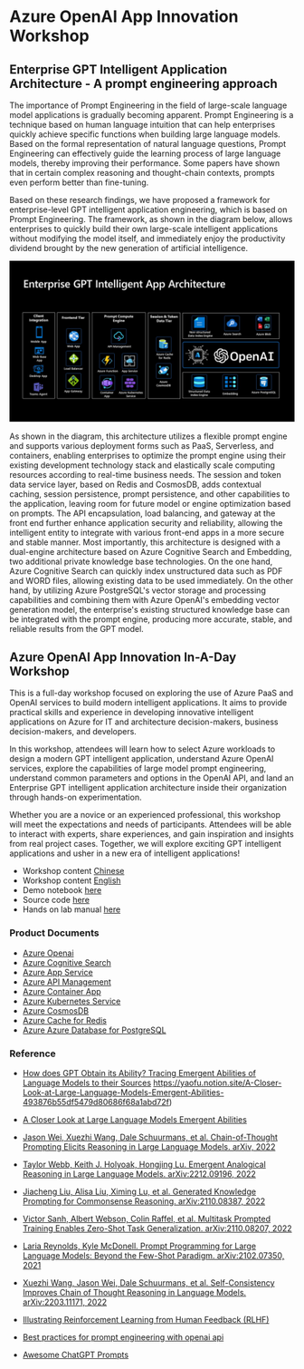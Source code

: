 # Azure OpenAI App Innovation Workshop 

## Enterprise GPT Intelligent Application Architecture - A prompt engineering approach
The importance of Prompt Engineering in the field of large-scale language model applications is gradually becoming apparent. Prompt Engineering is a technique based on human language intuition that can help enterprises quickly achieve specific functions when building large language models. Based on the formal representation of natural language questions, Prompt Engineering can effectively guide the learning process of large language models, thereby improving their performance. Some papers have shown that in certain complex reasoning and thought-chain contexts, prompts even perform better than fine-tuning.

Based on these research findings, we have proposed a framework for enterprise-level GPT intelligent application engineering, which is based on Prompt Engineering. The framework, as shown in the diagram below, allows enterprises to quickly build their own large-scale intelligent applications without modifying the model itself, and immediately enjoy the productivity dividend brought by the new generation of artificial intelligence.

 ![architecture](./media/Enterprise-GPT-Intelligent-App-Workshop.jpg)

As shown in the diagram, this architecture utilizes a flexible prompt engine and supports various deployment forms such as PaaS, Serverless, and containers, enabling enterprises to optimize the prompt engine using their existing development technology stack and elastically scale computing resources according to real-time business needs. The session and token data service layer, based on Redis and CosmosDB, adds contextual caching, session persistence, prompt persistence, and other capabilities to the application, leaving room for future model or engine optimization based on prompts. The API encapsulation, load balancing, and gateway at the front end further enhance application security and reliability, allowing the intelligent entity to integrate with various front-end apps in a more secure and stable manner. Most importantly, this architecture is designed with a dual-engine architecture based on Azure Cognitive Search and Embedding, two additional private knowledge base technologies. On the one hand, Azure Cognitive Search can quickly index unstructured data such as PDF and WORD files, allowing existing data to be used immediately. On the other hand, by utilizing Azure PostgreSQL's vector storage and processing capabilities and combining them with Azure OpenAI's embedding vector generation model, the enterprise's existing structured knowledge base can be integrated with the prompt engine, producing more accurate, stable, and reliable results from the GPT model.

## Azure OpenAI App Innovation In-A-Day Workshop 

This is a full-day workshop focused on exploring the use of Azure PaaS and OpenAI services to build modern intelligent applications. It aims to provide practical skills and experience in developing innovative intelligent applications on Azure for IT and architecture decision-makers, business decision-makers, and developers.

In this workshop, attendees will learn how to select Azure workloads to design a modern GPT intelligent application, understand Azure OpenAI services, explore the capabilities of large model prompt engineering, understand common parameters and options in the OpenAI API, and land an Enterprise GPT intelligent application architecture inside their organization through hands-on experimentation.

Whether you are a novice or an experienced professional, this workshop will meet the expectations and needs of participants. Attendees will be able to interact with experts, share experiences, and gain inspiration and insights from real project cases. Together, we will explore exciting GPT intelligent applications and usher in a new era of intelligent applications!

- Workshop content [Chinese](./Workshop%20Content%20CHS/)
- Workshop content [English](./Workshop%20Content%20EN/)
- Demo notebook [here](./Demo%20Notebook/)
- Source code [here](./Source%20Code/)
- Hands on lab manual [here](./Hands%20on%20lab%20manual/)

### Product Documents

- [Azure Openai](https://learn.microsoft.com/zh-cn/azure/cognitive-services/openai/)
- [Azure Cognitive Search](https://learn.microsoft.com/zh-cn/azure/search/)
- [Azure App Service](https://learn.microsoft.com/zh-cn/azure/app-service/)
- [Azure API Management](https://learn.microsoft.com/zh-cn/azure/api-management/)
- [Azure Container App](https://learn.microsoft.com/zh-cn/azure/container-apps/)
- [Azure Kubernetes Service](https://learn.microsoft.com/zh-cn/azure/aks/)
- [Azure CosmosDB](https://learn.microsoft.com/zh-cn/azure/cosmos-db/)
- [Azure Cache for Redis](https://learn.microsoft.com/zh-cn/azure/azure-cache-for-redis/)
- [Azure Azure Database for PostgreSQL](https://learn.microsoft.com/zh-cn/azure/postgresql/)

### Reference
- [How does GPT Obtain its Ability? Tracing Emergent Abilities of Language Models to their Sources](https://yaofu.notion.site/How-does-GPT-Obtain-its-Ability-Tracing-Emergent-Abilities-of-Language-Models-to-their-Sources-b9a57ac0fcf74f30a1ab9e3e36fa1dc1#a83aa8c34a254289ace924fa83e0b9c9)
https://yaofu.notion.site/A-Closer-Look-at-Large-Language-Models-Emergent-Abilities-493876b55df5479d80686f68a1abd72f)
- [A Closer Look at Large Language Models Emergent Abilities](https://yaofu.notion.site/A-Closer-Look-at-Large-Language-Models-Emergent-Abilities-493876b55df5479d80686f68a1abd72f)
- [Jason Wei, Xuezhi Wang, Dale Schuurmans, et al. Chain-of-Thought Prompting Elicits Reasoning in Large Language Models. arXiv, 2022](https://arxiv.org/abs/2201.11903)
- [Taylor Webb, Keith J. Holyoak, Hongjing Lu. Emergent Analogical Reasoning in Large Language Models. arXiv:2212.09196, 2022](https://arxiv.org/abs/2212.09196)
- [Jiacheng Liu, Alisa Liu, Ximing Lu, et al. Generated Knowledge Prompting for Commonsense Reasoning. arXiv:2110.08387, 2022](https://arxiv.org/abs/2110.08387)
- [Victor Sanh, Albert Webson, Colin Raffel, et al. Multitask Prompted Training Enables Zero-Shot Task Generalization. arXiv:2110.08207, 2022](https://arxiv.org/abs/2110.08207)
- [Laria Reynolds, Kyle McDonell. Prompt Programming for Large Language Models: Beyond the Few-Shot Paradigm. arXiv:2102.07350, 2021](https://arxiv.org/abs/2102.07350)
- [Xuezhi Wang, Jason Wei, Dale Schuurmans, et al. Self-Consistency Improves Chain of Thought Reasoning in Language Models. arXiv:2203.11171, 2022](https://arxiv.org/abs/2203.11171)
- [Illustrating Reinforcement Learning from Human Feedback (RLHF)](https://huggingface.co/blog/rlhf)

- [Best practices for prompt engineering with openai api](https://help.openai.com/en/articles/6654000-best-practices-for-prompt-engineering-with-openai-api)
- [Awesome ChatGPT Prompts](https://github.com/f/awesome-chatgpt-prompts/)

